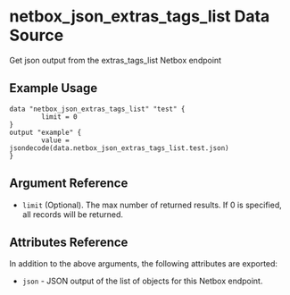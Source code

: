 # netbox\_json\_extras\_tags\_list Data Source

Get json output from the extras_tags_list Netbox endpoint

## Example Usage

```hcl
data "netbox_json_extras_tags_list" "test" {
        limit = 0
}
output "example" {
        value = jsondecode(data.netbox_json_extras_tags_list.test.json)
}
```

## Argument Reference

* ``limit`` (Optional). The max number of returned results. If 0 is specified, all records will be returned.

## Attributes Reference

In addition to the above arguments, the following attributes are exported:
* ``json`` - JSON output of the list of objects for this Netbox endpoint.

